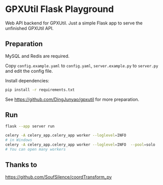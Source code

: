 # GPXUtil Flask Playground

Web API backend for GPXUtil. Just a simple Flask app to serve the unfinished GPXUtil API.

## Preparation

MySQL and Redis are required.

Copy `config.example.yaml` to `config.yaml`, `server.example.py` to `server.py` and edit the config file.

Install dependencies:

```bash
pip install -r requirements.txt
```

See https://github.com/DingJunyao/gpxutil for more preparation.

## Run

```bash
flask --app server run
```

```bash
celery -A celery_app.celery_app worker --loglevel=INFO
# in Windows
celery -A celery_app.celery_app worker --loglevel=INFO  --pool=solo
# You can open many workers
```

## Thanks to

https://github.com/SoufSilence/coordTransform_py